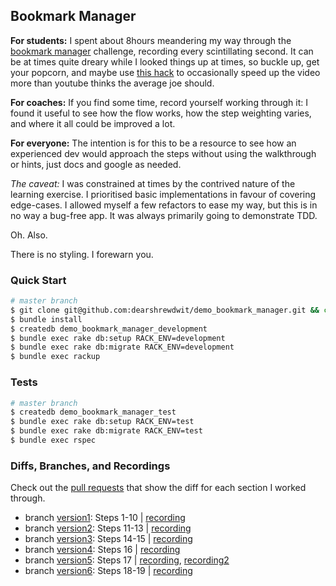 ## Bookmark Manager

**For students:** I spent about 8hours meandering my way through the [bookmark manager](https://github.com/makersacademy/course/blob/master/bookmark_manager/00_challenge_map.md) challenge, recording every scintillating second. It can be at times quite dreary while I looked things up at times, so buckle up, get your popcorn, and maybe use [this hack](https://www.quora.com/Is-there-a-way-of-watching-YouTube-videos-at-higher-than-2x-speed) to occasionally speed up the video more than youtube thinks the average joe should.

**For coaches:** If you find some time, record yourself working through it: I found it useful to see how the flow works, how the step weighting varies, and where it all could be improved a lot.

**For everyone:** The intention is for this to be a resource to see how an experienced dev would approach the steps without using the walkthrough or hints, just docs and google as needed.

_The caveat:_ I was constrained at times by the contrived nature of the learning exercise. I prioritised basic implementations in favour of covering edge-cases. I allowed myself a few refactors to ease my way, but this is in no way a bug-free app. It was always primarily going to demonstrate TDD.

Oh. Also.

There is no styling. I forewarn you.

### Quick Start
```sh
# master branch
$ git clone git@github.com:dearshrewdwit/demo_bookmark_manager.git && cd demo_bookmark_manager
$ bundle install
$ createdb demo_bookmark_manager_development
$ bundle exec rake db:setup RACK_ENV=development
$ bundle exec rake db:migrate RACK_ENV=development
$ bundle exec rackup
```

### Tests

```sh
# master branch
$ createdb demo_bookmark_manager_test
$ bundle exec rake db:setup RACK_ENV=test
$ bundle exec rake db:migrate RACK_ENV=test
$ bundle exec rspec
```

### Diffs, Branches, and Recordings

Check out the [pull requests](https://github.com/dearshrewdwit/demo_bookmark_manager/pulls) that show the diff for each section I worked through.
- branch [version1](https://github.com/dearshrewdwit/demo_bookmark_manager/tree/version1): Steps 1-10 | [recording](https://youtu.be/LHX1SqQ5F-g)
- branch [version2](https://github.com/dearshrewdwit/demo_bookmark_manager/tree/version2): Steps 11-13 | [recording](https://youtu.be/lfcUauCejx4)
- branch [version3](https://github.com/dearshrewdwit/demo_bookmark_manager/tree/version3): Steps 14-15 | [recording](https://youtu.be/c7vVCXJzjX0)
- branch [version4](https://github.com/dearshrewdwit/demo_bookmark_manager/tree/version4): Steps 16 | [recording](https://youtu.be/-FiN_820MEc)
- branch [version5](https://github.com/dearshrewdwit/demo_bookmark_manager/tree/version5): Steps 17 | [recording](https://youtu.be/lUgXzqBaDT4), [recording2](https://youtu.be/weFlLixdrBw)
- branch [version6](https://github.com/dearshrewdwit/demo_bookmark_manager/tree/version6): Steps 18-19 | [recording](https://youtu.be/sV346p8zIkQ)
